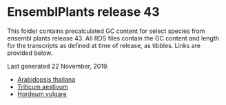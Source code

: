 # EnsemblPlants release 43

This folder contains precalculated GC content for select species from ensembl plants release 43.
All RDS files contain the GC content and length for the transcripts as defined at time of release, as tibbles.
Links are provided below.

Last generated 22 November, 2019.
- [Arabidopsis thaliana](Arabidopsis_thaliana.TAIR10.43.rds)
- [Triticum aestivum](Triticum_aestivum.IWGSC.43.rds)
- [Hordeum vulgare](Hordeum_vulgare.IBSC_v2.43.rds)